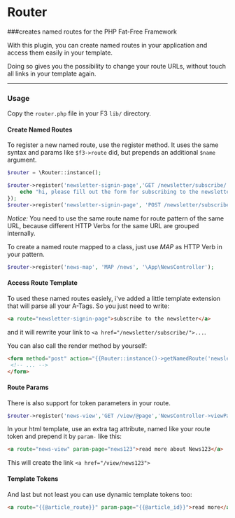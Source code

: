 # Router
###creates named routes for the PHP Fat-Free Framework

With this plugin, you can create named routes in your application and access them easily in your template.

Doing so gives you the possibility to change your route URLs, without touch all links in your template again.

***
### Usage

Copy the `router.php` file in your F3 `lib/` directory.

#### Create Named Routes

To register a new named route, use the register method. It uses the same syntax and params like `$f3->route` did, but prepends an additional `$name` argument.

``` php
$router = \Router::instance();

$router->register('newsletter-signin-page','GET /newsletter/subscribe/',function($f3, $params) {
    echo "hi, please fill out the form for subscribing to the newsletter";
});
$router->register('newsletter-signin-page', 'POST /newsletter/subscribe/', '\App\NewsController');
```

*Notice:* You need to use the same route name for route pattern of the same URL, because different HTTP Verbs for the same URL are grouped internally.

To create a named route mapped to a class, just use *MAP* as HTTP Verb in your pattern.

``` php
$router->register('news-map', 'MAP /news', '\App\NewsController');
```

#### Access Route Template

To used these named routes easiely, i've added a little template extension that will parse all your A-Tags. So you just need to write:

``` html
<a route="newsletter-signin-page">subscribe to the newsletter</a>
```
and it will rewrite your link to `<a href="/newsletter/subscribe/">...`.

You can also call the render method by yourself:

``` html
<form method="post" action="{{Router::instance()->getNamedRoute('newsletter-submit')}}">
 <!-- ... -->
</form>
```

#### Route Params

There is also support for token parameters in your route.

``` php
$router->register('news-view','GET /view/@page','NewsController->viewPage');
```

In your html template, use an extra tag attribute, named like your route token and prepend it by `param-` like this:

``` html
<a route="news-view" param-page="news123">read more about News123</a>
```
This will create the link `<a href="/view/news123">`


#### Template Tokens

And last but not least you can use dynamic template tokens too:

``` html
<a route="{{@article_route}}" param-page="{{@article_id}}">read more</a>
```